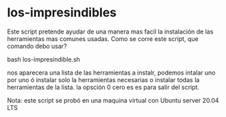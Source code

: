 # los-impresindibles
Este script pretende ayudar de una manera mas facil la instalación de las herramientas mas comunes usadas.
Como se corre este script, que comando debo usar?

bash los-impresindible.sh

nos aparecera una lista de las herramientas a instalr, podemos intalar uno por uno ó instalar solo la herramientas
necesarias o instalar todas la herramientas de la lista.
la opsción 0 cero es es para salir del script.

Nota: este script se probó en una maquina virtual con Ubuntu server 20.04 LTS
